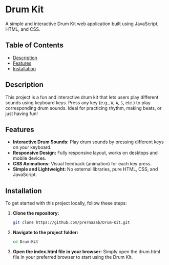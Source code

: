 # Drum Kit

A simple and interactive Drum Kit web application built using JavaScript, HTML, and CSS.

## Table of Contents

- [Description](#description)
- [Features](#features)
- [Installation](#installation)

## Description

This project is a fun and interactive drum kit that lets users play different sounds using keyboard keys. Press any key (e.g., `W`, `A`, `S`, etc.) to play corresponding drum sounds. Ideal for practicing rhythm, making beats, or just having fun!

## Features

- **Interactive Drum Sounds:** Play drum sounds by pressing different keys on your keyboard.
- **Responsive Design:** Fully responsive layout, works on desktops and mobile devices.
- **CSS Animations:** Visual feedback (animation) for each key press.
- **Simple and Lightweight:** No external libraries, pure HTML, CSS, and JavaScript.

## Installation

To get started with this project locally, follow these steps:

1. **Clone the repository:**
   ```bash
   git clone https://github.com/prernaaab/Drum-Kit.git

2. **Navigate to the project folder:**
   ```bash
   cd Drum-Kit

3. **Open the index.html file in your browser:**
Simply open the drum.html file in your preferred browser to start using the Drum Kit.
